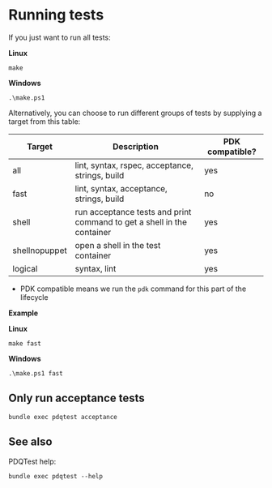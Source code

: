 # Running tests
If you just want to run all tests:

**Linux**
```shell
make
```

**Windows**
```shell
.\make.ps1
```

Alternatively, you can choose to run different groups of tests by supplying a
target from this table:

| Target        | Description                                                            | PDK compatible? |
| ---           | ---                                                                    | ---             |
| all           | lint, syntax, rspec, acceptance, strings, build                        | yes             |
| fast          | lint, syntax, acceptance, strings, build                               | no              |
| shell         | run acceptance tests and print command to get a shell in the container | yes             |
| shellnopuppet | open a shell in the test container                                     | yes             |
| logical       | syntax, lint                                                           | yes             |

* PDK compatible means we run the `pdk` command for this part of the lifecycle


**Example**

**Linux**
```shell
make fast
```

**Windows**
```shell
.\make.ps1 fast
```

## Only run acceptance tests
```shell
bundle exec pdqtest acceptance
```


## See also

PDQTest help:
```shell
bundle exec pdqtest --help
```
